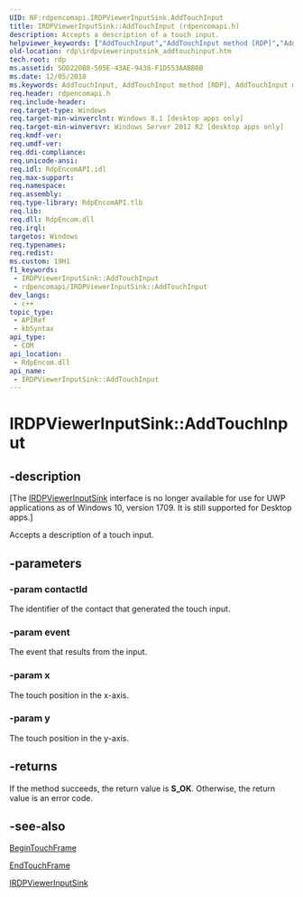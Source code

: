```yaml
---
UID: NF:rdpencomapi.IRDPViewerInputSink.AddTouchInput
title: IRDPViewerInputSink::AddTouchInput (rdpencomapi.h)
description: Accepts a description of a touch input.
helpviewer_keywords: ["AddTouchInput","AddTouchInput method [RDP]","AddTouchInput method [RDP]","IRDPViewerInputSink interface","IRDPViewerInputSink interface [RDP]","AddTouchInput method","IRDPViewerInputSink.AddTouchInput","IRDPViewerInputSink::AddTouchInput","rdp.irdpviewerinputsink_addtouchinput","rdpencomapi/IRDPViewerInputSink::AddTouchInput"]
old-location: rdp\irdpviewerinputsink_addtouchinput.htm
tech.root: rdp
ms.assetid: 5DD220B8-505E-43AE-9438-F1D553AABB0B
ms.date: 12/05/2018
ms.keywords: AddTouchInput, AddTouchInput method [RDP], AddTouchInput method [RDP],IRDPViewerInputSink interface, IRDPViewerInputSink interface [RDP],AddTouchInput method, IRDPViewerInputSink.AddTouchInput, IRDPViewerInputSink::AddTouchInput, rdp.irdpviewerinputsink_addtouchinput, rdpencomapi/IRDPViewerInputSink::AddTouchInput
req.header: rdpencomapi.h
req.include-header: 
req.target-type: Windows
req.target-min-winverclnt: Windows 8.1 [desktop apps only]
req.target-min-winversvr: Windows Server 2012 R2 [desktop apps only]
req.kmdf-ver: 
req.umdf-ver: 
req.ddi-compliance: 
req.unicode-ansi: 
req.idl: RdpEncomAPI.idl
req.max-support: 
req.namespace: 
req.assembly: 
req.type-library: RdpEncomAPI.tlb
req.lib: 
req.dll: RdpEncom.dll
req.irql: 
targetos: Windows
req.typenames: 
req.redist: 
ms.custom: 19H1
f1_keywords:
 - IRDPViewerInputSink::AddTouchInput
 - rdpencomapi/IRDPViewerInputSink::AddTouchInput
dev_langs:
 - c++
topic_type:
 - APIRef
 - kbSyntax
api_type:
 - COM
api_location:
 - RdpEncom.dll
api_name:
 - IRDPViewerInputSink::AddTouchInput
---
```


# IRDPViewerInputSink::AddTouchInput


## -description

<p class="CCE_Message">[The <a href="/windows/desktop/api/rdpencomapi/nn-rdpencomapi-irdpviewerinputsink">IRDPViewerInputSink</a> interface is no longer available for use for UWP applications as of Windows 10, version 1709. It is still supported for Desktop apps.]

Accepts a description of  a touch input.

## -parameters

### -param contactId

The identifier of the contact that generated the touch input.

### -param event

The event that results from the input.

### -param x

The touch position in the x-axis.

### -param y

The touch position in the y-axis.

## -returns

If the method succeeds, the return value is <b>S_OK</b>. Otherwise, the return value is an error code.

## -see-also

<a href="/windows/desktop/api/rdpencomapi/nf-rdpencomapi-irdpviewerinputsink-begintouchframe">BeginTouchFrame</a>



<a href="/windows/desktop/api/rdpencomapi/nf-rdpencomapi-irdpviewerinputsink-endtouchframe">EndTouchFrame</a>



<a href="/windows/desktop/api/rdpencomapi/nn-rdpencomapi-irdpviewerinputsink">IRDPViewerInputSink</a>

